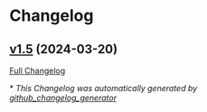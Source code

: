 # Changelog

## [v1.5](https://github.com/devlooped/jq/tree/v1.5) (2024-03-20)

[Full Changelog](https://github.com/devlooped/jq/compare/21f411e6d01593127274d1bc75922c4790fdbc30...v1.5)



\* *This Changelog was automatically generated by [github_changelog_generator](https://github.com/github-changelog-generator/github-changelog-generator)*
